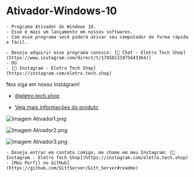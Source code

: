 # Ativador-Windows-10

```
- Programa Ativador do Windows 10. 
- Esse é mais um lançamento em nossos softwares.
- Com esse programa você poderá ativar seu computador de forma rápida e fácil.
```

```
- Deseja adquirir esse programa conosco: [💬 Chat - Eletro Tech Shop](https://www.instagram.com/direct/t/17850131975643364/)
- OU
- [💬 Instagram - Eletro Tech Shop](https://instagram.com/eletro.tech.shop) 
```

Nos siga em nosso Instagram! 

- [@eletro.tech.shop](https://www.instagram.com/eletro.tech.shop/)

- [Veja mais informações do produto](https://www.instagram.com/p/C3sy6CKRXxK/?img_index=1)

![Imagem Ativador1.png](https://cdn.discordapp.com/attachments/1058257537377517608/1210668350573641758/Img_Ativador.jpg?ex=65eb65c3&is=65d8f0c3&hm=cd4eb5b6938f1f95083b1a4af201010ab752b344973583a0113d813913930e8e&)

![Imagem Ativador2.png](https://cdn.discordapp.com/attachments/1058257537377517608/1210668350850474114/Versao_2.0_-_Copia.jpg?ex=65eb65c3&is=65d8f0c3&hm=5a8f99b56f216736a46fa2c3d843ee1e07c1bcf8e1cba5e7e0f74cf6a215d2e6&)

![Imagem Ativador3.png](https://cdn.discordapp.com/attachments/1058257537377517608/1210668351106457610/Ativador_Windows_10_.png?ex=65eb65c4&is=65d8f0c4&hm=543aeb4c88209fceec775a5a30bc27f2c5133b35016221e3e3737b0b5ea85da2&)

```
- Deseja entrar em contato comigo, me chame em meu Instagram: [💬 Instagram - Eletro Tech Shop](https://instagram.com/eletro.tech.shop)
- [Meu Perfil no GitHub](https://github.com/GittServer/Gitt_Server#readme) 
```

